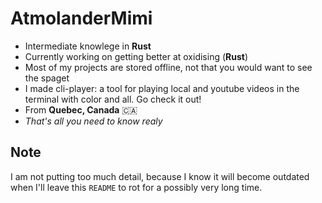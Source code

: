 # AtmolanderMimi
* Intermediate knowlege in **Rust**
* Currently working on getting better at oxidising (**Rust**)
* Most of my projects are stored offline, not that you would want to see the spaget
* I made cli-player: a tool for playing local and youtube videos in the terminal with color and all. Go check it out!
* From **Quebec, Canada**  🇨🇦
* *That's all you need to know realy*

## Note
I am not putting too much detail, because I know it will become outdated when I'll leave this `README` to rot for a possibly very long time.
